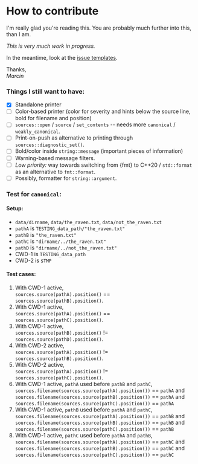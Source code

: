# How to contribute

I'm really glad you're reading this. You are probably much further into this, than I am.

_This is very much work in progress._

In the meantime, look at the [issue templates](.github/ISSUE_TEMPLATE/).

Thanks, \
_Marcin_

### Things I still want to have:

- [x] Standalone printer
- [ ] Color-based printer (color for severity and hints below the source line, bold for filename and position)
- [ ] `sources::open` / `source` / `set_contents` -- needs more `canonical` / `weakly_canonical`. 
- [ ] Print-on-push as alternative to printing through `sources::diagnostic_set()`.
- [ ] Bold/color inside `string::message` (important pieces of information)
- [ ] Warning-based message filters.
- [ ] _Low priority:_ way towards switching from {fmt} to C++20 / `std::format` as an alternative to `fmt::format`.
- [ ] Possibly, formatter for `string::argument`.

### Test for `canonical`:

#### Setup:

- `data/dirname`, `data/the_raven.txt`, `data/not_the_raven.txt`
- `pathA` is `TESTING_data_path/"the_raven.txt"`
- `pathB` is `"the_raven.txt"`
- `pathC` is `"dirname/../the_raven.txt"`
- `pathD` is `"dirname/../not_the_raven.txt"`
- CWD-1 is `TESTING_data_path`
- CWD-2 is `$TMP`

#### Test cases:

1. With CWD-1 active, \
   `sources.source(pathA).position()` ==
   `sources.source(pathB).position()`.
2. With CWD-1 active, \
   `sources.source(pathA).position()` ==
   `sources.source(pathC).position()`.
3. With CWD-1 active, \
   `sources.source(pathB).position()` !=
   `sources.source(pathD).position()`.
4. With CWD-2 active, \
   `sources.source(pathA).position()` !=
    `sources.source(pathB).position()`.
5. With CWD-2 active, \
   `sources.source(pathA).position()` !=
    `sources.source(pathC).position()`.
6. With CWD-1 active, `pathA` used before `pathB` and `pathC`, \
   `sources.filename(sources.source(pathA).position())` == `pathA` and \
   `sources.filename(sources.source(pathB).position())` == `pathA` and \
   `sources.filename(sources.source(pathC).position())` == `pathA`
7. With CWD-1 active, `pathB` used before `pathA` and `pathC`, \
   `sources.filename(sources.source(pathA).position())` == `pathB` and \
   `sources.filename(sources.source(pathB).position())` == `pathB` and \
   `sources.filename(sources.source(pathC).position())` == `pathB`
8. With CWD-1 active, `pathC` used before `pathA` and `pathB`, \
   `sources.filename(sources.source(pathA).position())` == `pathC` and \
   `sources.filename(sources.source(pathB).position())` == `pathC` and \
   `sources.filename(sources.source(pathC).position())` == `pathC`
